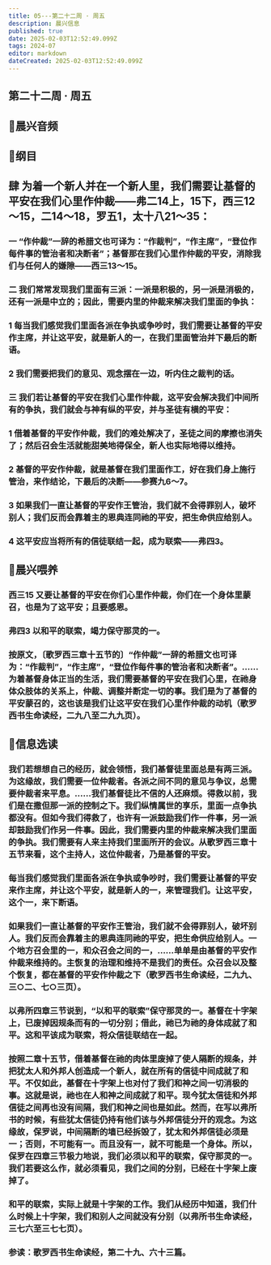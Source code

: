 ```yaml
---
title: 05---第二十二周 · 周五
description: 晨兴信息
published: true
date: 2025-02-03T12:52:49.099Z
tags: 2024-07
editor: markdown
dateCreated: 2025-02-03T12:52:49.099Z
---
```


## 第二十二周 · 周五

## 🎵晨兴音频

## 📖纲目

## 肆	为着一个新人并在一个新人里，我们需要让基督的平安在我们心里作仲裁——弗二14上，15下，西三12～15，二14～18，罗五1，太十八21～35：

### 一	“作仲裁”一辞的希腊文也可译为：“作裁判”，“作主席”，“登位作每件事的管治者和决断者”；基督那在我们心里作仲裁的平安，消除我们与任何人的嫌隙——西三13～15。

### 二	我们常常发现我们里面有三派：一派是积极的，另一派是消极的，还有一派是中立的；因此，需要内里的仲裁来解决我们里面的争执：

### 1	每当我们感觉我们里面各派在争执或争吵时，我们需要让基督的平安作主席，并让这平安，就是新人的一，在我们里面管治并下最后的断语。

### 2	我们需要把我们的意见、观念摆在一边，听内住之裁判的话。

### 三	我们若让基督的平安在我们心里作仲裁，这平安会解决我们中间所有的争执，我们就会与神有纵的平安，并与圣徒有横的平安：

### 1	借着基督的平安作仲裁，我们的难处解决了，圣徒之间的摩擦也消失了；然后召会生活就能甜美地得保全，新人也实际地得以维持。

### 2	基督的平安作仲裁，就是基督在我们里面作工，好在我们身上施行管治，来作结论，下最后的决断——参赛九6～7。

### 3	如果我们一直让基督的平安作王管治，我们就不会得罪别人，破坏别人；我们反而会靠着主的恩典连同祂的平安，把生命供应给别人。

### 4	这平安应当将所有的信徒联结一起，成为联索——弗四3。

## 📖晨兴喂养

### **西三15**    **又要让基督的平安在你们心里作仲裁，你们在一个身体里蒙召，也是为了这平安；且要感恩。**

### **弗四3**    **以和平的联索，竭力保守那灵的一。**

### 按原文，〔歌罗西三章十五节的〕“作仲裁”一辞的希腊文也可译为：“作裁判”，“作主席”，“登位作每件事的管治者和决断者”。……为着基督身体正当的生活，我们需要基督的平安在我们心里，在祂身体众肢体的关系上，仲裁、调整并断定一切的事。我们是为了基督的平安蒙召的，这也该是我们让这平安在我们心里作仲裁的动机（歌罗西书生命读经，二九八至二九九页）。

## 📖信息选读

### 我们若想想自己的经历，就会领悟，我们基督徒里面总是有两三派。为这缘故，我们需要一位仲裁者。各派之间不同的意见与争议，总需要仲裁者来平息。……我们基督徒比不信的人还麻烦。得救以前，我们是在撒但那一派的控制之下。我们纵情属世的享乐，里面一点争执都没有。但如今我们得救了，也许有一派鼓励我们作一件事，另一派却鼓励我们作另一件事。因此，我们需要内里的仲裁来解决我们里面的争执。我们需要有人来主持我们里面所开的会议。从歌罗西三章十五节来看，这个主持人，这位仲裁者，乃是基督的平安。

### 每当我们感觉我们里面各派在争执或争吵时，我们需要让基督的平安来作主席，并让这个平安，就是新人的一，来管理我们。让这平安，这个一，来下断语。

### 如果我们一直让基督的平安作王管治，我们就不会得罪别人，破坏别人。我们反而会靠着主的恩典连同祂的平安，把生命供应给别人。一个地方召会里的一，和众召会之间的一，……单单是由基督的平安作仲裁来维持的。主恢复的治理和维持不是我们的责任。众召会以及整个恢复，都在基督的平安作仲裁之下（歌罗西书生命读经，二九九、三○二、七○三页）。

### 以弗所四章三节说到，“以和平的联索”保守那灵的一。基督在十字架上，已废掉因规条而有的一切分别；借此，祂已为祂的身体成就了和平。这和平该成为联索，将众信徒联结在一起。

### 按照二章十五节，借着基督在祂的肉体里废掉了使人隔断的规条，并把犹太人和外邦人创造成一个新人，就在所有的信徒中间成就了和平。不仅如此，基督在十字架上也对付了我们和神之间一切消极的事。这就是说，祂也在人和神之间成就了和平。现今犹太信徒和外邦信徒之间再也没有间隔，我们和神之间也是如此。然而，在写以弗所书的时候，有些犹太信徒仍持有他们该与外邦信徒分开的观念。为这缘故，保罗说，中间隔断的墙已经拆毁了，犹太和外邦信徒必须是一；否则，不可能有一。而且没有一，就不可能是一个身体。所以，保罗在四章三节极力地说，我们必须以和平的联索，保守那灵的一。我们若要这么作，就必须看见，我们之间的分别，已经在十字架上废掉了。

### 和平的联索，实际上就是十字架的工作。我们从经历中知道，我们什么时候上十字架，我们和别人之间就没有分别（以弗所书生命读经，三七六至三七七页）。

### 参读：歌罗西书生命读经，第二十九、六十三篇。

<!-- Google tag (gtag.js) -->

<script async src="https://www.googletagmanager.com/gtag/js?id=G-1P8709Z16T"></script>

<script>


 window.dataLayer = window.dataLayer || [];

 function gtag(){dataLayer.push(arguments);}

 gtag('js', new Date());



 gtag('config', 'G-1P8709Z16T');

</script>